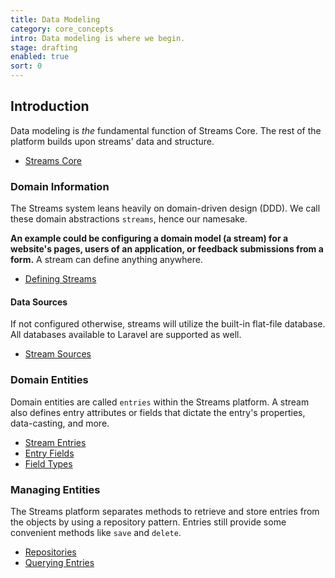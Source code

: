 ```yaml
---
title: Data Modeling
category: core_concepts
intro: Data modeling is where we begin.
stage: drafting
enabled: true
sort: 0
---
```


## Introduction

Data modeling is *the* fundamental function of Streams Core. The rest of the platform builds upon streams' data and structure.

- [Streams Core](core/introduction)

### Domain Information

The Streams system leans heavily on domain-driven design (DDD). We call these domain abstractions `streams`, hence our namesake.

**An example could be configuring a domain model (a stream) for a website's pages, users of an application, or feedback submissions from a form.** A stream can define anything anywhere.

- [Defining Streams](/docs/core/streams#defining-streams)

#### Data Sources

If not configured otherwise, streams will utilize the built-in flat-file database. All databases available to Laravel are supported as well.

- [Stream Sources](/docs/core/sources)

### Domain Entities

Domain entities are called `entries` within the Streams platform. A stream also defines entry attributes or fields that dictate the entry's properties, data-casting, and more.

- [Stream Entries](/docs/core/entries)
- [Entry Fields](/docs/core/fields)
- [Field Types](/docs/core/fields#field-types)

### Managing Entities

The Streams platform separates methods to retrieve and store entries from the objects by using a repository pattern. Entries still provide some convenient methods like `save` and `delete`.

- [Repositories](/docs/core/repositories)
- [Querying Entries](/docs/core/querying)
